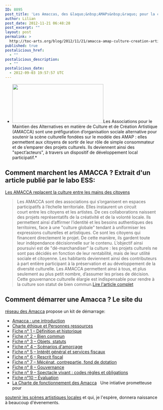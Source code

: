 ```yaml
---
ID: 8895
post_title: 'Les Amaccas, des &laquo;&nbsp;AMAPs&nbsp;&raquo; pour la culture et la création artistique.'
author: Lilian
post_date: 2012-11-21 06:48:28
post_excerpt: ""
layout: post
permalink: >
  http://toc-arts.org/blog/2012/11/21/amacca-amap-culture-creation-artistique/
published: true
postalicious_href:
  - ""
postalicious_description:
  - ""
postalicious_date:
  - 2012-09-03 19:57:57 UTC
---
```

* <img class="alignleft size-medium wp-image-9360" title="amacca" src="http://toc-arts.org/blog/wp-content/uploads/2012/11/amacca-300x128.jpg" alt="" width="300" height="128" />Les Associations pour le Maintien des Alternatives en matière de Culture et de Création Artistique (AMACCA) sont une préfiguration d’organisation sociale alternative pour soutenir la scène culturelle fondées sur le modèle des AMAP : elles permettent aux citoyens de sortir de leur rôle de simple consommateur et de s’emparer des projets culturels. Ils deviennent ainsi des "spect’acteurs", à travers un dispositif de développement local participatif.*     
## Comment marchent les AMACCA ? Extrait d'un article publié par le labo ESS: 

[Les AMACCA replacent la culture entre les mains des citoyens][1] 
> Les AMACCA sont des associations qui s’organisent en espaces participatifs à l’échelle territoriale. Elles instaurent un circuit court entre les citoyens et les artistes. De ces collaborations naissent des projets représentatifs de la créativité et de la volonté locale. Ils permettent ainsi d’affirmer l’identité et les besoins authentiques des territoires, face à une "culture globale" tendant à uniformiser les expressions culturelles et artistiques. Ce sont les citoyens qui financent directement le projet. De cette manière, ils gardent toute leur indépendance décisionnelle sur le contenu. L’objectif ainsi poursuivi est de "dé-marchandiser" la culture : les projets culturels ne sont pas décidés en fonction de leur rentabilité, mais de leur utilité sociale et citoyenne. Les habitants deviennent ainsi des contributeurs à part entière participant à la préservation et au développement de la diversité culturelle. Les AMACCA permettent ainsi à tous, et plus seulement au plus petit nombre, d’assumer les prises de décision. Cette gouvernance culturelle élargie est indispensable pour rendre à la culture son statut de bien commun.[Lire l'article complet][1]   
## Comment démarrer une Amacca ? Le site du 

[réseau des Amacca][2] propose un kit de démarrage: 
*   [Amacca : une introduction][3]
*   [Charte éthique et Personnes ressources][4]
*   [Fiche n° 1 – Définition et historique][5]
*   [Fiche n° 2 – Bien commun][6]
*   [Fiche n° 3 – Objets, statuts][7]
*   [Fiche n° 4 – Scénarios d'amorçage][8]
*   [Fiche n° 5 – Intérêt général et services fiscaux][9]
*   [Fiche n° 6 – Rescrit fiscal][10]
*   [Fiche n° 7 – Mécénat, contrepartie, fond de dotation][11]
*   [Fiche n° 8 – Gouvernance][12]
*   [Fiche n° 9 – Spectacle vivant : codes règles et obligations][13]
*   [Fiche n°10 – Évaluation][14]
*   [La Charte de fonctionnement des Amacca][15]   Une intiative prometteuse pour 

[soutenir les scènes artistiques locales][16] et qui, je l'espère, donnera naissance à beaucoup d'évenements.

 [1]: http://www.lelabo-ess.org/?Les-AMACCA-replacent-la-culture
 [2]: http://reseauculture21.fr/amacca/
 [3]: http://reseauculture21.fr/amacca/files/2012/05/pochette-Amacca-int%C3%A9rieur-1.pdf
 [4]: http://reseauculture21.fr/amacca/files/2012/05/pochette-Amacca-couverture.pdf
 [5]: http://reseauculture21.fr/amacca/files/2012/05/Fiche-n%C2%B01-D%C3%A9finition-et-historique.pdf
 [6]: http://reseauculture21.fr/amacca/files/2012/05/Fiche-n%C2%B02-bien-commun.pdf
 [7]: http://reseauculture21.fr/amacca/files/2012/05/fiche-n%C2%B03-Objets-statuts.pdf
 [8]: http://reseauculture21.fr/amacca/files/2012/05/fiche-n%C2%B04-Sc%C3%A9narios-damor%C3%A7age.pdf
 [9]: http://reseauculture21.fr/amacca/files/2012/05/fiche-n%C2%B05-Int%C3%A9r%C3%AAt-g%C3%A9n%C3%A9ral-et-services-fiscaux.pdf
 [10]: http://reseauculture21.fr/amacca/files/2012/05/fiche-n%C2%B06-rescrit-fiscal.pdf
 [11]: http://reseauculture21.fr/amacca/files/2012/05/fiche-n%C2%B07-M%C3%A9c%C3%A9nat-contrepartie-fond-de-dotation.pdf
 [12]: http://reseauculture21.fr/amacca/files/2012/05/fiche-n%C2%B08-Gouvernance.pdf
 [13]: http://reseauculture21.fr/amacca/files/2012/05/fiche-n%C2%B09-spectacle-vivant-codes-r%C3%A8gles-et-obligations.pdf
 [14]: http://reseauculture21.fr/amacca/files/2012/05/Fiche-n%C2%B010-%C3%A9valuation.pdf
 [15]: http://reseauculture21.fr/amacca/files/2012/06/Amacca_charteDeFonctionnementbd.pdf
 [16]: http://toc-arts.org/blog/reflexion/soutenir-scene-musicale/